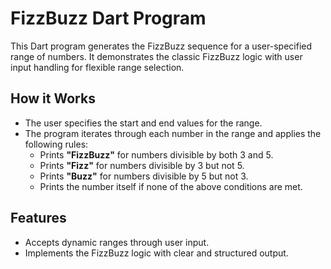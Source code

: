 # FizzBuzz Dart Program

This Dart program generates the FizzBuzz sequence for a user-specified range of numbers. It demonstrates the classic FizzBuzz logic with user input handling for flexible range selection.

## How it Works

- The user specifies the start and end values for the range.
- The program iterates through each number in the range and applies the following rules:
  - Prints **"FizzBuzz"** for numbers divisible by both 3 and 5.
  - Prints **"Fizz"** for numbers divisible by 3 but not 5.
  - Prints **"Buzz"** for numbers divisible by 5 but not 3.
  - Prints the number itself if none of the above conditions are met.

## Features

- Accepts dynamic ranges through user input.
- Implements the FizzBuzz logic with clear and structured output.

